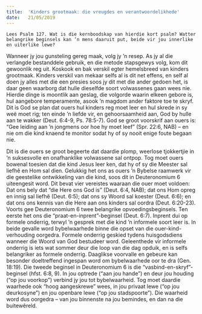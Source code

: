 ```yaml
---
title:  'Kinders grootmaak: die vreugdes en verantwoordelikhede'
date:   21/05/2019
---
```


`Lees Psalm 127. Wat is die kernboodskap van hierdie kort psalm? Watter belangrike beginsels kan ’n mens daaruit put, beide vir jou innerlike en uiterlike lewe?` 

Wanneer jy jou gunsteling gereg maak, volg jy ’n resep. As jy al die verlangde bestanddele gebruik, en die metode stapsgewys volg, kom dit gewoonlik reg uit. Koskook en bak verskil egter hemelsbreed van kinders grootmaak. Kinders verskil van mekaar selfs al is dit net effens, en self al doen jy alles met die een presies soos jy dit met die ander gedoen het, is daar geen waarborg dat hulle dieselfde soort volwassenes gaan wees nie. Hierdie dinge is moontlik aan geslag, die volgorde waarin elkeen gebore is, hul aangebore temperamente, asook ’n magdom ander faktore toe te skryf. Dit is God se plan dat ouers hul kinders reg moet leer en hul skrede in sy weë moet rig; ten einde ’n liefde vir, en gehoorsaamheid aan, God by hulle aan te wakker (Deut. 6:4-9, Ps. 78:5-7). God se groot voorskrif aan ouers is: “Gee leiding aan ’n jongmens oor hoe hy moet leef” (Spr. 22:6, NAB) – en nie om die kind knaend te monitor sodat hy of sy nooit enige foute begaan nie. 

Dit is die ouers se groot begeerte dat daardie plomp, weerlose tjokkertjie in ’n suksesvolle en onafhanklike volwassene sal ontpop. Tog moet ouers bowenal toesien dat die kind Jesus leer ken, dat hy of sy die Meester sal liefhê en Hom sal dien. Gelukkig het ons as ouers ’n Bybelse raamwerk vir die geestelike ontwikkeling van die kind, soos dit in Deuteronomium 6 uiteengesit word. Dit bevat vier vereistes waaraan die ouer moet voldoen: Dat ons bely dat “die Here ons God is” (Deut. 6:4, NAB); dat ons Hom opreg en innig sal liefhê (Deut. 6:5); dat ons sy Woord sal koester (Deut. 6:6); en dat ons ons kennis van die Here aan ons kinders sal oordra (Deut. 6:20-23). Voorts gee Deuteronomium 6 twee belangrike opvoedingsbeginsels. Ten eerste het ons die “praat-en-inprent”-beginsel (Deut. 6:7). Inprent dui op formele onderrig, terwyl ’n gesprek met die kind ’n informele soort leer is. In beide gevalle word bybelwaarhede binne die opset van die ouer-kind-verhouding oorgedra. Formele onderrig geskied tydens huisgodsdiens wanneer die Woord van God bestudeer word. Geleenthede vir informele onderrig is iets wat sommer deur die loop van die dag opduik, en is selfs belangriker as formele onderrig. Daaglikse voorvalle en gebeure kan besonder doeltreffend ingespan word om bybelwaarhede oor te dra (Gen. 18:19). Die tweede beginsel in Deuteronomium 6 is die “vasbind-en-skryf”-beginsel (hfst. 6:8, 9). In jou optrede (“aan jou hande”) en deur jou houding (“op jou voorkop”) verbind jy jou tot bybelwaarheid. Tog moet daardie waarhede ook “hoog aangeskrewe” wees, in jou privaat lewe (“op jou deurkosyne”) en jou openbare lewe (“op jou stadspoorte”). Die waarheid word dus oorgedra – van jou binnenste na jou bemindes, en dan na die buitewêreld.